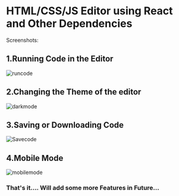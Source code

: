 <h1>HTML/CSS/JS Editor using React and Other Dependencies</h1>
Screenshots:
<h2>1.Running Code in the Editor</h2>
<img src="https://user-images.githubusercontent.com/31922654/122641401-ce969380-d122-11eb-834a-8c34c76eacde.PNG" alt="runcode"/>
<h2>2.Changing the Theme of the editor</h2>
<img src="https://user-images.githubusercontent.com/31922654/122641438-04d41300-d123-11eb-9087-e19d1d9bf3c5.PNG" alt="darkmode"/>
<h2>3.Saving or Downloading Code</h2>
<img src="https://user-images.githubusercontent.com/31922654/122641506-5a102480-d123-11eb-8555-906f326f5574.PNG" alt="Savecode"/>
<h2>4.Mobile Mode</h2>
<img src="https://user-images.githubusercontent.com/31922654/122641537-9479c180-d123-11eb-859c-7bc9241cd317.PNG" alt="mobilemode"/>

<h3> That's it.... Will add some more Features in Future...</h3>



